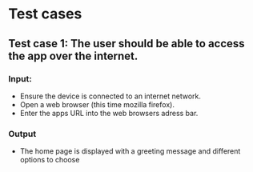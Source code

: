 # Test cases

## Test case 1: The user should be able to access the app over the internet.

### Input:

- Ensure the device is connected to an internet network.
- Open a web browser (this time mozilla firefox).
- Enter the apps URL into the web browsers adress bar.

### Output

- The home page is displayed with a greeting message and different options to choose

